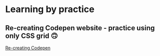 # Learning by practice 
## Re-creating Codepen website - practice using only CSS grid 🙃



[Re-creating Codepen](https://carolinafledgling.github.io/RecreatingCodepenCSSgrid/)
